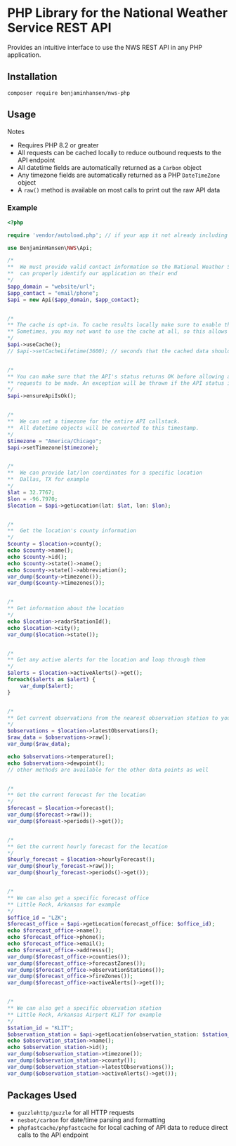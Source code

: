 # PHP Library for the National Weather Service REST API

Provides an intuitive interface to use the NWS REST API in any PHP application.

## Installation
```
composer require benjaminhansen/nws-php
```

## Usage
Notes
* Requires PHP 8.2 or greater
* All requests can be cached locally to reduce outbound requests to the API endpoint
* All datetime fields are automatically returned as a <code>Carbon</code> object
* Any timezone fields are automatically returned as a PHP <code>DateTimeZone</code> object
* A <code>raw()</code> method is available on most calls to print out the raw API data

### Example

```php
<?php

require 'vendor/autoload.php'; // if your app it not already including this

use BenjaminHansen\NWS\Api;

/*
**  We must provide valid contact information so the National Weather Service
**  can properly identify our application on their end
*/
$app_domain = "website/url";
$app_contact = "email/phone";
$api = new Api($app_domain, $app_contact);


/*
** The cache is opt-in. To cache results locally make sure to enable the cache.
** Sometimes, you may not want to use the cache at all, so this allows it to be toggled on/off.
*/
$api->useCache();
// $api->setCacheLifetime(3600); // seconds that the cached data should persist


/*
** You can make sure that the API's status returns OK before allowing any
** requests to be made. An exception will be thrown if the API status is not OK.
*/
$api->ensureApiIsOk();


/*
**  We can set a timezone for the entire API callstack.
**  All datetime objects will be converted to this timestamp.
*/
$timezone = "America/Chicago";
$api->setTimezone($timezone);


/*
**  We can provide lat/lon coordinates for a specific location
**  Dallas, TX for example
*/
$lat = 32.7767;
$lon = -96.7970;
$location = $api->getLocation(lat: $lat, lon: $lon);


/*
**  Get the location's county information
*/
$county = $location->county();
echo $county->name();
echo $county->id();
echo $county->state()->name();
echo $county->state()->abbreviation();
var_dump($county->timezone());
var_dump($county->timezones());


/*
** Get information about the location
*/
echo $location->radarStationId();
echo $location->city();
var_dump($location->state());


/*
** Get any active alerts for the location and loop through them
*/
$alerts = $location->activeAlerts()->get();
foreach($alerts as $alert) {
    var_dump($alert);
}


/*
** Get current observations from the nearest observation station to your location
*/
$observations = $location->latestObservations();
$raw_data = $observations->raw();
var_dump($raw_data);

echo $observations->temperature();
echo $observations->dewpoint();
// other methods are available for the other data points as well


/*
** Get the current forecast for the location
*/
$forecast = $location->forecast();
var_dump($forecast->raw());
var_dump($foreast->periods()->get());


/*
** Get the current hourly forecast for the location
*/
$hourly_forecast = $location->hourlyForecast();
var_dump($hourly_forecast->raw());
var_dump($hourly_forecast->periods()->get());


/*
** We can also get a specific forecast office
** Little Rock, Arkansas for example
*/
$office_id = "LZK";
$forecast_office = $api->getLocation(forecast_office: $office_id);
echo $forecast_office->name();
echo $forecast_office->phone();
echo $forecast_office->email();
echo $forecast_office->addresss();
var_dump($forecast_office->counties());
var_dump($forecast_office->forecastZones());
var_dump($forecast_office->observationStations());
var_dump($forecast_office->fireZones());
var_dump($forecast_office->activeAlerts()->get());


/*
** We can also get a specific observation station
** Little Rock, Arkansas Airport KLIT for example
*/
$station_id = "KLIT";
$observation_station = $api->getLocation(observation_station: $station_id);
echo $observation_station->name();
echo $observation_station->id();
var_dump($observation_station->timezone());
var_dump($observation_station->county());
var_dump($observation_station->latestObservations());
var_dump($observation_station->activeAlerts()->get());
```

## Packages Used
* <code>guzzlehttp/guzzle</code> for all HTTP requests
* <code>nesbot/carbon</code> for date/time parsing and formatting
* <code>phpfastcache/phpfastcache</code> for local caching of API data to reduce direct calls to the API endpoint
